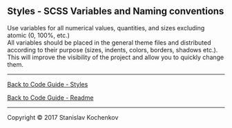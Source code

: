 ## Styles - SCSS Variables and Naming conventions

Use variables for all numerical values, quantities, and sizes excluding atomic (0, 100%, etc.)  
All variables should be placed in the general theme files and distributed according to their purpose (sizes, indents,
colors, borders, shadows etc.).  
This will improve the visibility of the project and allow you to quickly change them.

---

[Back to Code Guide - Styles](https://github.com/UserBug/codeGuide/tree/v2/docs/styles)

[Back to Code Guide - Readme](https://github.com/UserBug/codeGuide/tree/v2)

---
Copyright © 2017 Stanislav Kochenkov 
